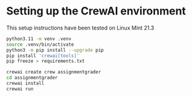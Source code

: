# Setting up the CrewAI environment

This setup instructions have been tested on Linux Mint 21.3

```bash
python3.11 -m venv .venv
source .venv/bin/activate
python3 -m pip install --upgrade pip
pip install 'crewai[tools]'
pip freeze > requirements.txt

crewai create crew assignmentgrader
cd assignmentgrader
crewai install
crewai run

```



